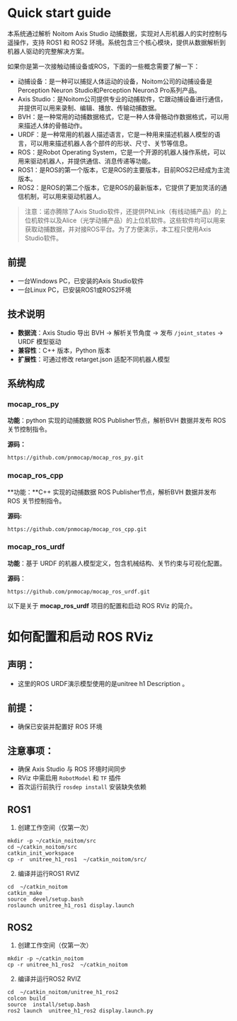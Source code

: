 # Quick start guide

本系统通过解析 Noitom Axis Studio 动捕数据，实现对人形机器人的实时控制与遥操作，支持 ROS1 和 ROS2 环境。系统包含三个核心模块，提供从数据解析到机器人驱动的完整解决方案。

如果你是第一次接触动捕设备或ROS，下面的一些概念需要了解一下：

- 动捕设备：是一种可以捕捉人体运动的设备，Noitom公司的动捕设备是Perception Neuron Studio和Perception Neuron3 Pro系列产品。
- Axis Studio：是Noitom公司提供专业的动捕软件，它跟动捕设备进行通信，并提供可以用来录制、编辑、播放、传输动捕数据。
- BVH：是一种常用的动捕数据格式，它是一种人体骨骼动作数据格式，可以用来描述人体的骨骼动作。
- URDF：是一种常用的机器人描述语言，它是一种用来描述机器人模型的语言，可以用来描述机器人各个部件的形状、尺寸、关节等信息。
- ROS：是Robot Operating System，它是一个开源的机器人操作系统，可以用来驱动机器人，并提供通信、消息传递等功能。
- ROS1：是ROS的第一个版本，它是ROS的主要版本，目前ROS2已经成为主流版本。
- ROS2：是ROS的第二个版本，它是ROS的最新版本，它提供了更加灵活的通信机制，可以用来驱动机器人。

> 注意：诺亦腾除了Axis Studio软件，还提供PNLink（有线动捕产品）的上位机软件以及Alice（光学动捕产品）的上位机软件。这些软件均可以用来获取动捕数据，并对接ROS平台。为了方便演示，本工程只使用Axis Studio软件。

## 前提

- 一台Windows PC，已安装的Axis Studio软件
- 一台Linux PC，已安装ROS1或ROS2环境

## 技术说明

- **数据流**：Axis Studio 导出 BVH → 解析关节角度 → 发布 `/joint_states` → URDF 模型驱动
- **兼容性**：C++ 版本，Python 版本
- **扩展性**：可通过修改 retarget.json 适配不同机器人模型

## 系统构成

### mocap_ros_py

**功能**：python 实现的动捕数据 ROS Publisher节点，解析BVH 数据并发布 ROS 关节控制指令。

 **源码：**

~~~
https://github.com/pnmocap/mocap_ros_py.git
~~~

### mocap_ros_cpp

**功能：**C++   实现的动捕数据 ROS Publisher节点，解析BVH 数据并发布 ROS 关节控制指令。

**源码:**

~~~
https://github.com/pnmocap/mocap_ros_cpp.git
~~~

### mocap_ros_urdf

**功能**：基于 URDF 的机器人模型定义，包含机械结构、关节约束与可视化配置。

**源码**：

```
https://github.com/pnmocap/mocap_ros_urdf.git
```



以下是关于 **mocap_ros_urdf** 项目的配置和启动 ROS RViz 的简介。

# 如何配置和启动 ROS RViz

## 声明：

-  这里的ROS URDF演示模型使用的是unitree h1 Description 。

## 前提： 

- 确保已安装并配置好 ROS 环境

## 注意事项：

- 确保 Axis Studio 与 ROS 环境时间同步
- RViz 中需启用 `RobotModel` 和 `TF` 插件
- 首次运行前执行 `rosdep install` 安装缺失依赖

## ROS1

1. 创建工作空间（仅第一次）

```
mkdir -p ~/catkin_noitom/src
cd ~/catkin_noitom/src
catkin_init_workspace
cp -r  unitree_h1_ros1  ~/catkin_noitom/src/
```

2. 编译并运行ROS1 RVIZ

```
cd  ~/catkin_noitom
catkin_make
source  devel/setup.bash
roslaunch unitree_h1_ros1 display.launch
```

## ROS2

1. 创建工作空间（仅第一次）

```
mkdir -p ~/catkin_noitom
cp -r unitree_h1_ros2  ~/catkin_noitom
```

2. 编译并运行ROS2 RVIZ

```
cd  ~/catkin_noitom/unitree_h1_ros2
colcon build
source  install/setup.bash
ros2 launch  unitree_h1_ros2 display.launch.py
```

 

